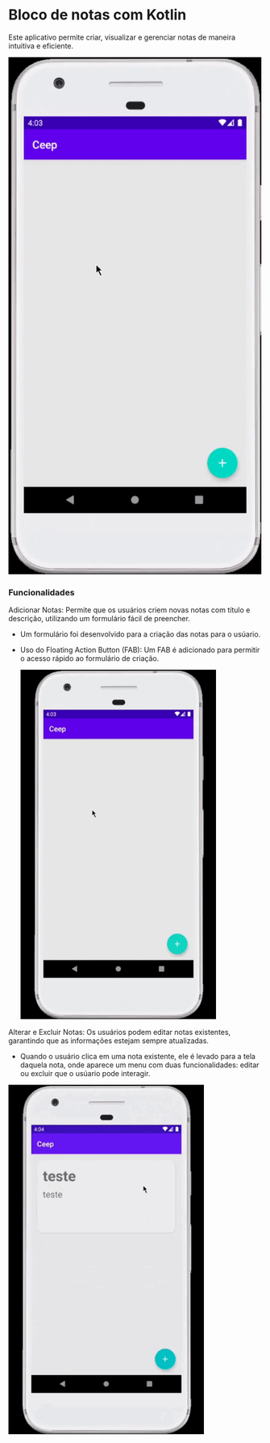 # Bloco de notas com Kotlin

Este aplicativo permite criar, visualizar e gerenciar notas de maneira intuitiva e eficiente. 


![](Ceep-live-Android-Kotlin-master/assets/ceep-app.gif)




### Funcionalidades

Adicionar Notas: Permite que os usuários criem novas notas com título e descrição, utilizando um formulário fácil de preencher.

-  Um formulário foi desenvolvido para a criação das notas para o usúario.

- Uso do Floating Action Button (FAB): Um FAB é adicionado para permitir o acesso rápido ao formulário de criação.

  ![](incluir.gif)

Alterar e Excluir Notas: Os usuários podem editar notas existentes, garantindo que as informações estejam sempre atualizadas.

- Quando o usuário clica em uma nota existente, ele é levado para a tela daquela nota, onde aparece um menu com duas funcionalidades: editar ou excluir que o usúario pode interagir.

![]( sub.gif)
 


